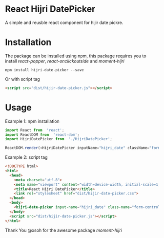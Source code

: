 # React Hijri DatePicker
A simple and reusble react component for hijir date pickre.


# Installation
The package can be installed using npm, this package requires you to install *react-popper*, *react-onclickoutside* and *moment-hijri*
```
npm install hijri-date-picker --save
```
Or with script tag
```html
<script src="dist/hijir-date-picker.js"></script>
```
# Usage
Example 1: npm installation
```javascript
import React from  'react';
import ReactDOM from  'react-dom';
import HijriDatePicker from  './HijriDatePicker';

ReactDOM.render(<HijriDatePicker inputName="hijri_date" className="form-control" selectedDate="1439/08/02" />, document.getElementById('root'));

```
Example 2: script tag
```html
<!DOCTYPE html>
<html>
  <head>
    <meta charset="utf-8">
    <meta name="viewport" content="width=device-width, initial-scale=1, shrink-to-fit=no">
    <title>React Hijri DatePicker</title>
    <link rel="stylesheet" href="dist/hijir-date-picker.css">
  </head>
  <body>
    <hijri-date-picker input-name="hijri_date" class-name="form-control" selected-date="1439/08/02"></hijri-date-picker>
  </body>
  <script src="dist/hijir-date-picker.js"></script>
</html>

```

Thank You @xsoh for the awesome package *moment-hijri* 
